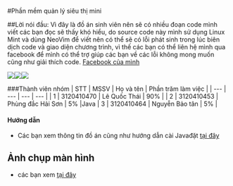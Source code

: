 #Phần mềm quản lý siêu thị mini

##Lời nói đầu: Vì đây là đồ án sinh viên nên sẽ có nhiều đoạn code mình viết các bạn đọc sẽ thấy khó hiểu, do source code này mình sử dụng Linux Mint và dùng NeoVim để viết nên có thể sẽ có lỗi phát sinh trong lúc biên dịch code và giao diện chương trình, vì thế các bạn có thể liên hệ mình qua facebook để mình có thể trợ giúp các bạn về các lỗi không mong muốn cũng như giải thích code. [Facebook của mình](https://www.facebook.com/profile.php?id=100011782358907)

![](https://shields.io/badge/Vim-editor-green?logo=Vim&style=for-the-badge)![](https://shields.io/badge/SGU-Team-green?logo=&style=for-the-badge)![](https://shields.io/badge/Java-swing-green?logo=&style=for-the-badge)

###Thành viên nhóm
| STT | MSSV | Họ và tên | Phần trăm làm việc |
| --- | --- | --- | --- |
| 1 | 3120410470  | Lê Quốc Thái | 90% |
| 2  | 3120410453  |  Phùng đắc Hải Sơn | 5% |Java
| 3 | 3120410464 | Nguyễn Bảo tân | 5% |

#### Hướng dẫn
- Các bạn xem thông tin đồ án cũng như hướng dẫn cài Javađặt [tại đây](https://github.com/idiotcm910/doan-java/blob/master/T%E1%BB%95ng%20quan%20v%E1%BB%81%20%C4%91%E1%BB%93%20%C3%A1n.pdf)

## Ảnh chụp màn hình
- các bạn xem [tại đây](https://github.com/idiotcm910/doan-java/blob/master/T%E1%BB%95ng%20quan%20v%E1%BB%81%20%C4%91%E1%BB%93%20%C3%A1n.pdf)
